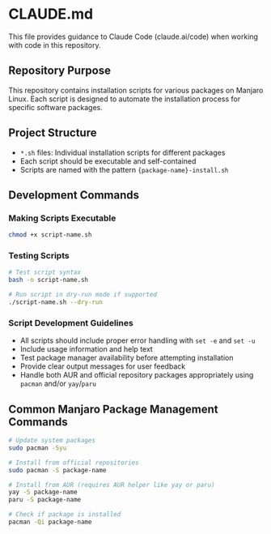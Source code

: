 # CLAUDE.md

This file provides guidance to Claude Code (claude.ai/code) when working with code in this repository.

## Repository Purpose

This repository contains installation scripts for various packages on Manjaro Linux. Each script is designed to automate the installation process for specific software packages.

## Project Structure

- `*.sh` files: Individual installation scripts for different packages
- Each script should be executable and self-contained
- Scripts are named with the pattern `{package-name}-install.sh`

## Development Commands

### Making Scripts Executable
```bash
chmod +x script-name.sh
```

### Testing Scripts
```bash
# Test script syntax
bash -n script-name.sh

# Run script in dry-run mode if supported
./script-name.sh --dry-run
```

### Script Development Guidelines

- All scripts should include proper error handling with `set -e` and `set -u`
- Include usage information and help text
- Test package manager availability before attempting installation
- Provide clear output messages for user feedback
- Handle both AUR and official repository packages appropriately using `pacman` and/or `yay`/`paru`

## Common Manjaro Package Management Commands

```bash
# Update system packages
sudo pacman -Syu

# Install from official repositories
sudo pacman -S package-name

# Install from AUR (requires AUR helper like yay or paru)
yay -S package-name
paru -S package-name

# Check if package is installed
pacman -Qi package-name
```